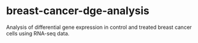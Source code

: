 # breast-cancer-dge-analysis
Analysis of differential gene expression in control and treated breast cancer cells using RNA-seq data.
